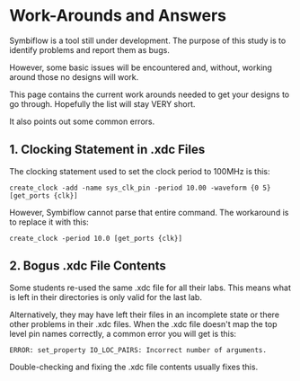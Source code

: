 # Work-Arounds and Answers
Symbiflow is a tool still under development.  The purpose of this study is to identify problems and report them as bugs.

However, some basic issues will be encountered and, without, working around those no designs will work.

This page contains the current work arounds needed to get your designs to go through.  Hopefully the list will stay VERY short.

It also points out some common errors.

## 1. Clocking Statement in .xdc Files
The clocking statement used to set the clock period to 100MHz is this:
```
create_clock -add -name sys_clk_pin -period 10.00 -waveform {0 5} [get_ports {clk}]
```

However, Symbiflow cannot parse that entire command.  The workaround is to replace it with this:
```
create_clock -period 10.0 [get_ports {clk}]
```

## 2. Bogus .xdc File Contents
Some students re-used the same .xdc file for all their labs.  This means what is left in their directories is only valid for the last lab.  

Alternatively, they may have left their files in an incomplete state or there other problems in their .xdc files.  When the .xdc file doesn't map the top level pin names correctly, a common error you will get is this:
```
ERROR: set_property IO_LOC_PAIRS: Incorrect number of arguments.
```
Double-checking and fixing the .xdc file contents usually fixes this.
